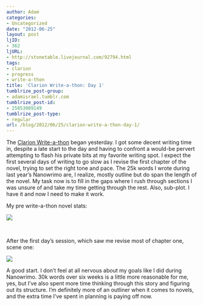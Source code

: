 ```yaml
---
author: Adam
categories:
- Uncategorized
date: "2012-06-25"
layout: post
ljID:
- 362
ljURL:
- http://stonetable.livejournal.com/92794.html
tags:
- clarion
- progress
- write-a-thon
title: 'Clarion Write-a-thon: Day 1'
tumblrize_post-group:
- adamisrael.tumblr.com
tumblrize_post-id:
- 25853089149
tumblrize_post-type:
- regular
url: /blog/2012/06/25/clarion-write-a-thon-day-1/
---
```

The [Clarion Write-a-thon](1) began yesterday. I got some decent writing time in, despite a late start to the day and having to confront a would-be pervert attempting to flash his private bits at my favorite writing spot. I expect the first several days of writing to go slow as I revise the first chapter of the novel, trying to set the right tone and pace. The 25k words I wrote during last year&#8217;s Nanowrimo are, I realize, mostly outline but do span the length of the novel. My task now is to fill in the gaps where I rush through sections I was unsure of and take my time getting through the rest. Also, sub-plot. I have it and now I need to make it work.

My pre write-a-thon novel stats:

![](2)

&nbsp;

After the first day&#8217;s session, which saw me revise most of chapter one, scene one:

![](3)

A good start. I don&#8217;t feel at all nervous about my goals like I did during Nanowrimo. 30k words over six weeks is a little more reasonable for me, yes, but I&#8217;ve also spent more time thinking through this story and figuring out its structure. I&#8217;m definitely more of an outliner when it comes to novels, and the extra time I&#8217;ve spent in planning is paying off now.

 [1]: http://www.adamisrael.com/blog/2012/06/13/clarion-write-a-thon/ "Clarion Write-a-Thon"
 [2]: http://picometer.writertopia.com/words=31180&target=120000
 [3]: http://picometer.writertopia.com/words=582&target=30000
